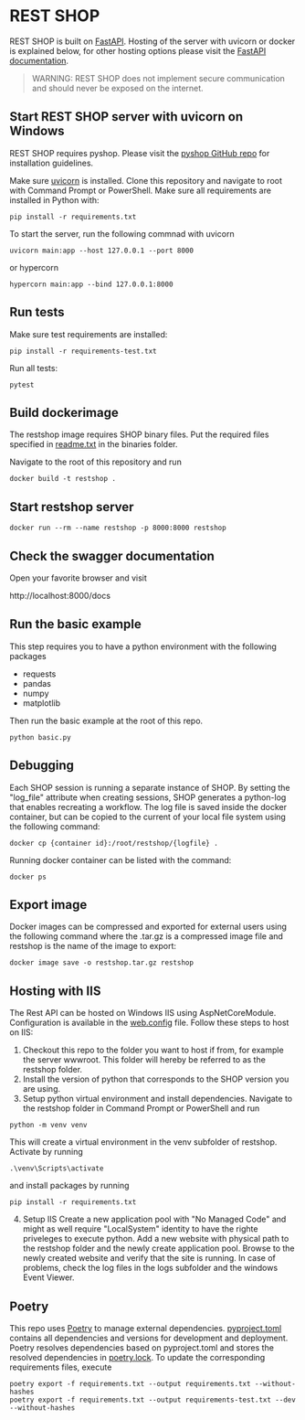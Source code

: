 # REST SHOP

REST SHOP is built on [FastAPI](https://fastapi.tiangolo.com/). Hosting of the server with uvicorn or docker is explained below, for other hosting options please visit the [FastAPI documentation](https://fastapi.tiangolo.com/deployment/).

> WARNING: REST SHOP does not implement secure communication and should never be exposed on the internet.

## Start REST SHOP server with uvicorn on Windows

REST SHOP requires pyshop. Please visit the [pyshop GitHub repo](https://github.com/sintef-energy/pyshop) for installation guidelines.

Make sure [uvicorn](https://www.uvicorn.org/) is installed. Clone this repository and navigate to root with Command Prompt or PowerShell. Make sure all requirements are installed in Python with:
```
pip install -r requirements.txt
```

To start the server, run the following commnad with uvicorn
```
uvicorn main:app --host 127.0.0.1 --port 8000
```
or hypercorn
```
hypercorn main:app --bind 127.0.0.1:8000
```

## Run tests

Make sure test requirements are installed:
```
pip install -r requirements-test.txt
```

Run all tests:
```
pytest
```

## Build dockerimage

The restshop image requires SHOP binary files. Put the required files specified in [readme.txt](https://github.com/sintef-energy/restshop/blob/main/binaries/readme.txt) in the binaries folder.

Navigate to the root of this repository and run

```
docker build -t restshop .
```

## Start restshop server

```
docker run --rm --name restshop -p 8000:8000 restshop
```

## Check the swagger documentation

Open your favorite browser and visit

http://localhost:8000/docs

## Run the basic example

This step requires you to have a python environment with the following packages

- requests
- pandas
- numpy
- matplotlib

Then run the basic example at the root of this repo.

```
python basic.py
```

## Debugging

Each SHOP session is running a separate instance of SHOP. By setting the "log_file" attribute when creating sessions, SHOP generates a python-log that enables recreating a workflow. The log file is saved inside the docker container, but can be copied to the current of your local file system using the following command:
```
docker cp {container id}:/root/restshop/{logfile} .
```

Running docker container can be listed with the command:
```
docker ps
```

## Export image

Docker images can be compressed and exported for external users using the following command where the .tar.gz is a compressed image file and restshop is the name of the image to export:
```
docker image save -o restshop.tar.gz restshop
```

## Hosting with IIS

The Rest API can be hosted on Windows IIS using AspNetCoreModule. Configuration is available in the [web.config](https://github.com/sintef-energy/restshop/blob/main/web.config) file. Follow these steps to host on IIS:
1. Checkout this repo to the folder you want to host if from, for example the server wwwroot. This folder will hereby be referred to as the restshop folder.
2. Install the version of python that corresponds to the SHOP version you are using.
3. Setup python virtual environment and install dependencies. Navigate to the restshop folder in Command Prompt or PowerShell and run
```
python -m venv venv
```
This will create a virtual environment in the venv subfolder of restshop. Activate by running
```
.\venv\Scripts\activate
```
and install packages by running
```
pip install -r requirements.txt
```
4. Setup IIS
Create a new application pool with "No Managed Code" and might as well require "LocalSystem" identity to have the righte priveleges to execute python. Add a new website with physical path to the restshop folder and the newly create application pool. Browse to the newly created website and verify that the site is running. In case of problems, check the log files in the logs subfolder and the windows Event Viewer.

## Poetry
This repo uses [Poetry](https://python-poetry.org/) to manage external dependencies. [pyproject.toml](https://github.com/sintef-energy/restshop/blob/main/pyproject.toml) contains all dependencies and versions for development and deployment. Poetry resolves dependencies based on pyproject.toml and stores the resolved dependencies in [poetry.lock](https://github.com/sintef-energy/restshop/blob/main/poetry.lock). To update the corresponding requirements files, execute

```
poetry export -f requirements.txt --output requirements.txt --without-hashes
poetry export -f requirements.txt --output requirements-test.txt --dev --without-hashes
```
